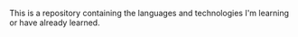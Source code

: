 This is a repository containing the languages and technologies I'm learning or have already learned.